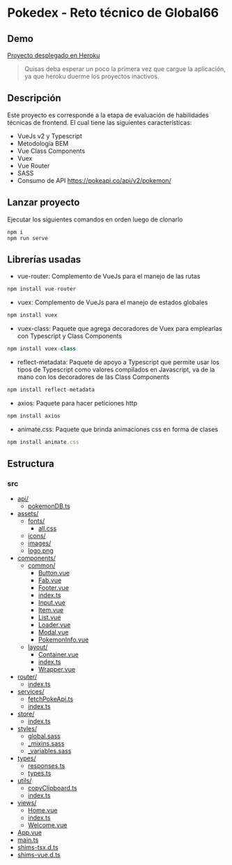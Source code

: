 # Pokedex - Reto técnico de Global66

## Demo

[Proyecto desplegado en Heroku](https://reto-tecnico-global66.herokuapp.com/#/)
> Quisas deba esperar un poco la primera vez que cargue la aplicación, ya que heroku duerme los proyectos inactivos.

## Descripción

Este proyecto es corresponde a la etapa de evaluación de habilidades técnicas de frontend. El cual tiene las siguientes características:

* VueJs v2 y Typescript
* Metodología BEM
* Vue Class Components
* Vuex
* Vue Router
* SASS
* Consumo de API https://pokeapi.co/api/v2/pokemon/

## Lanzar proyecto

Ejecutar los siguientes comandos en orden luego de clonarlo
```
npm i
npm run serve
```

## Librerías usadas

* vue-router: Complemento de VueJs para el manejo de las rutas

```js
npm install vue-router
```

* vuex: Complemento de VueJs para el manejo de estados globales

```js
npm install vuex
```

* vuex-class: Paquete que agrega decoradores de Vuex para emplearlas con Typescript y Class Components

```js
npm install vuex-class
```

* reflect-metadata: Paquete de apoyo a Typescript que permite usar los tipos de Typescript como valores compilados en Javascript, va de la mano con los decoradores de las Class Components

```js
npm install reflect-metadata
```

* axios: Paquete para hacer peticiones http

```js
npm install axios
```

* animate.css: Paquete que brinda animaciones css en forma de clases

```js
npm install animate.css
```

## Estructura

### src

* [api/](.\src\api)
  * [pokemonDB.ts](.\src\api\pokemonDB.ts)
* [assets/](.\src\assets)
  * [fonts/](.\src\assets\fonts)
    * [all.css](.\src\assets\fonts\all.css)
  * [icons/](.\src\assets\icons)
  * [images/](.\src\assets\images)
  * [logo.png](.\src\assets\logo.png)
* [components/](.\src\components)
  * [common/](.\src\components\common)
    * [Button.vue](.\src\components\common\Button.vue)
    * [Fab.vue](.\src\components\common\Fab.vue)
    * [Footer.vue](.\src\components\common\Footer.vue)
    * [index.ts](.\src\components\common\index.ts)
    * [Input.vue](.\src\components\common\Input.vue)
    * [Item.vue](.\src\components\common\Item.vue)
    * [List.vue](.\src\components\common\List.vue)
    * [Loader.vue](.\src\components\common\Loader.vue)
    * [Modal.vue](.\src\components\common\Modal.vue)
    * [PokemonInfo.vue](.\src\components\common\PokemonInfo.vue)
  * [layout/](.\src\components\layout)
    * [Container.vue](.\src\components\layout\Container.vue)
    * [index.ts](.\src\components\layout\index.ts)
    * [Wrapper.vue](.\src\components\layout\Wrapper.vue)
* [router/](.\src\router)
  * [index.ts](.\src\router\index.ts)
* [services/](.\src\services)
  * [fetchPokeApi.ts](.\src\services\fetchPokeApi.ts)
  * [index.ts](.\src\services\index.ts)
* [store/](.\src\store)
  * [index.ts](.\src\store\index.ts)
* [styles/](.\src\styles)
  * [global.sass](.\src\styles\global.sass)
  * [_mixins.sass](.\src\styles\_mixins.sass)
  * [_variables.sass](.\src\styles\_variables.sass)
* [types/](.\src\types)
  * [responses.ts](.\src\types\responses.ts)
  * [types.ts](.\src\types\types.ts)
* [utils/](.\src\utils)
  * [copyClipboard.ts](.\src\utils\copyClipboard.ts)
  * [index.ts](.\src\utils\index.ts)
* [views/](.\src\views)
  * [Home.vue](.\src\views\Home.vue)
  * [index.ts](.\src\views\index.ts)
  * [Welcome.vue](.\src\views\Welcome.vue)
* [App.vue](.\src\App.vue)
* [main.ts](.\src\main.ts)
* [shims-tsx.d.ts](.\src\shims-tsx.d.ts)
* [shims-vue.d.ts](.\src\shims-vue.d.ts)
